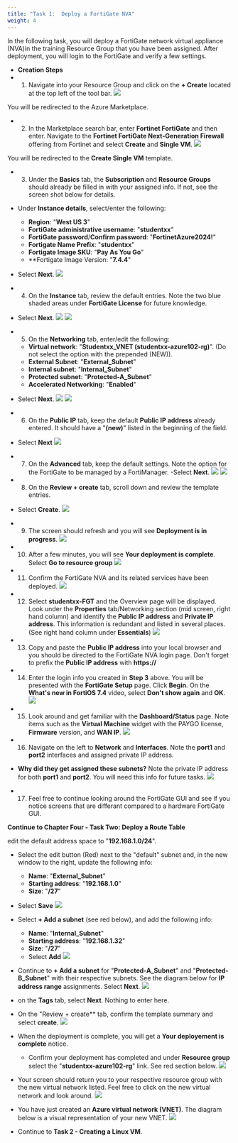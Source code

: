 ```yaml
---
title: "Task 1:  Deploy a FortiGate NVA"
weight: 4
---
```






In the following task, you will deploy a FortiGate network virtual appliance (NVA)in the training Resource Group that you have been assigned.  After deployment, you will login to the FortiGate and verify a few settings.

- **Creation Steps**
- 1. Navigate into your Resource Group and click on the **+ Create** located at the top left of the tool bar.
![](../Images/Azure-creating-vnet.PNG)  

You will be redirected to the Azure Marketplace.

- 2. In the Marketplace search bar, enter **Fortinet FortiGate** and then enter.  Navigate to the **Fortinet FortiGate Next-Generation Firewall** offering from Fortinet and select **Create** and **Single VM**.
![](../Images/4-1-Azure-deploy-fgt-1.PNG)


You will be redirected to the **Create Single VM** template.

- 3. Under the **Basics** tab, the **Subscription** and **Resource Groups** should already be filled in with your assigned info.  If not, see the screen shot below for details.
- Under **Instance details**, select/enter the following:
    - **Region**:  "**West US 3**"   
    - **FortiGate administrative username**:  "**studentxx**"
    - **FortiGate password**/**Confirm password**:  "**FortinetAzure2024!**"
    - **Fortigate Name Prefix**:  "**studentxx**"
    - **Fortigate Image SKU**:  "**Pay As You Go**"
    - **Fortigate Image Version: "**7.4.4**"
- Select **Next**.
![](../Images/4-1-Azure-deploy-fgt-2.PNG)


- 4. On the **Instance** tab, review the default entries.  Note the two blue shaded areas under **FortiGate License** for future knowledge.
- Select **Next**.
![](../Images/4-1-Azure-deploy-fgt-3.PNG)
![](../Images/4-1-Azure-deploy-fgt-4.PNG)

- 5. On the **Networking** tab, enter/edit the following:
    - **Virtual network**:  "**Studentxx_VNET (studentxx-azure102-rg)**".  (Do not select the option with the prepended (NEW)).
    - **External Subnet**:  "**External_Subnet**"
    - **Internal subnet**:  "**Internal_Subnet**"
    - **Protected subnet**:  "**Protected-A_Subnet**"
    - **Accelerated Networking**:  "**Enabled**"
- Select **Next**.
![](../Images/4-1-Azure-deploy-fgt-5.PNG)
![](../Images/4-1-Azure-deploy-fgt-6.PNG)

- 6.  On the **Public IP** tab, keep the default **Public IP address** already entered.  It should have a "**(new)**" listed in the beginning of the field.
- Select **Next**
![](../Images/4-1-Azure-deploy-fgt-7.PNG)

- 7. On the **Advanced** tab, keep the default settings.  Note the option for the FortiGate to be managed by a FortiManager.
-Select **Next**.
![](../Images/4-1-Azure-deploy-fgt-8.PNG)
![](../Images/4-1-Azure-deploy-fgt-9.PNG)

- 8.  On the **Review + create** tab, scroll down and review the template entries.
- Select **Create**.
![](../Images/4-1-Azure-deploy-fgt-10.PNG)

- 9.  The screen should refresh and you will see **Deployment is in progress**.
![](../Images/4-1-Azure-deploy-fgt-11.PNG)

- 10. After a few minutes, you will see **Your deployment is complete**.  Select **Go to resource group**
![](../Images/4-1-Azure-deploy-fgt-12.PNG)

- 11. Confirm the FortiGate NVA and its related services have been deployed.
![](../Images/4-1-Azure-deploy-fgt-13.PNG)

- 12.  Select **studentxx-FGT** and the Overview page will be displayed.  Look under the **Properties** tab/Networking section (mid screen, right hand column) and identify the **Public IP address** and **Private IP address**.  This information is redundant and listed in several places.  (See right hand column under **Essentials**)
![](../Images/4-1-Azure-deploy-fgt-14.PNG)

- 13.  Copy and paste the **Public IP address** into your local browser and you should be directed to the FortiGate NVA login page.  Don't forget to prefix the **Public IP address** with **https://**

- 14. Enter the login info you created in **Step 3** above.  You will be presented with the **FortiGate Setup** page.  Click **Begin**.  On the **What's new in FortiOS 7.4** video, select **Don't show again** and **OK**.
![](../Images/4-1-Azure-deploy-fgt-15.PNG)

- 15.  Look around and get familiar with the **Dashboard/Status** page.  Note items such as the **Virtual Machine** widget with the PAYGO license, **Firmware** version, and **WAN IP**.
![](../Images/4-1-Azure-deploy-fgt-16.PNG)

- 16. Navigate on the left to **Network** and **Interfaces**.  Note the **port1** and **port2** interfaces and assigned private IP address.  
- **Why did they get assigned these subnets?**
Note the private IP address for both **port1** and **port2**.  You will need this info for future tasks.
![](../Images/4-1-Azure-deploy-fgt-17.PNG)

- 17. Feel free to continue looking around the FortiGate GUI and see if you notice screens that are differant compared to a hardware FortiGate GUI.

**Continue to Chapter Four - Task Two: Deploy a Route Table**










edit the default address space to "**192.168.1.0/24**".
- Select the edit button (Red) next to the "default" subnet and, in the new window to the right, update the following info:  
    - **Name**:  "**External_Subnet**"
    - **Starting address**:  "**192.168.1.0**"
    - **Size**: "**/27**"
- Select **Save** 
![](../Images/Azure-creating-vnet-3.PNG)

- Select **+ Add a subnet** (see red below), and add the following info:
    - **Name**:  "**Internal_Subnet**"
    - **Starting address**:  "**192.168.1.32**"
    - **Size**:  "**/27**"
    - Select **Add**
![](../Images/Azure-creating-vnet-4.PNG)


- Continue to **+ Add a subnet** for "**Protected-A_Subnet**" and "**Protected-B_Subnet**" with their respective subnets.  See the diagram below for **IP address range** assignments.  Select **Next**.
![](../Images/Azure-creating-vnet-5.PNG)


- on the **Tags** tab, select **Next**.  Nothing to enter here.

- On the "Review + create** tab, confirm the template summary and select **create**.
![](../Images/Azure-creating-vnet-6.PNG)

- When the deployment is complete, you will get a **Your deployement is complete** notice.
    - Confirm your deployment has completed and under **Resource group** select the "**studentxx-azure102-rg**" link.  See red section below.
![](../Images/Azure-creating-vnet-7.PNG)

- Your screen should return you to your respective resource group with the new virtual network listed.  Feel free to click on the new virtual network and look around.
![](../Images/Azure-creating-vnet-8.PNG)


- You have just created an **Azure virtual network (VNET)**.  The diagram below is a visual representation of your new VNET.
![](../Images/Azure-VNET-Basic.PNG)

- Continue to **Task 2 - Creating a Linux VM**.



